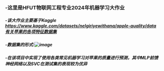 ### -这里是HFUT物联网工程专业2024年机器学习大作业
##### -该大作业主要基于Kaggle https://www.kaggle.com/datasets/nelgiriyewithana/apple-quality/data有关苹果的各项特征数据集
##### -数据集的形式:![image](https://github.com/DStevenFelix/-/assets/127421201/5feaf719-60c1-4e48-b051-3867c1fd4ef5)
##### -在该项目中实现了使用各类常见机器学习对苹果的质量进行预测，其中MLP前馈神经网络以及SVC在测试集的表现较为优异
